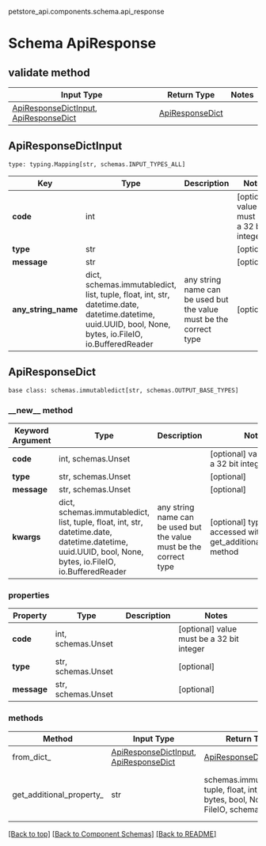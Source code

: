 petstore_api.components.schema.api_response
# Schema ApiResponse

## validate method
Input Type | Return Type | Notes
------------ | ------------- | -------------
[ApiResponseDictInput](#apiresponsedictinput), [ApiResponseDict](#apiresponsedict) | [ApiResponseDict](#apiresponsedict) |

## ApiResponseDictInput
```
type: typing.Mapping[str, schemas.INPUT_TYPES_ALL]
```
Key | Type |  Description | Notes
------------ | ------------- | ------------- | -------------
**code** | int |  | [optional] value must be a 32 bit integer
**type** | str |  | [optional]
**message** | str |  | [optional]
**any_string_name** | dict, schemas.immutabledict, list, tuple, float, int, str, datetime.date, datetime.datetime, uuid.UUID, bool, None, bytes, io.FileIO, io.BufferedReader | any string name can be used but the value must be the correct type | [optional]

## ApiResponseDict
```
base class: schemas.immutabledict[str, schemas.OUTPUT_BASE_TYPES]

```
### &lowbar;&lowbar;new&lowbar;&lowbar; method
Keyword Argument | Type | Description | Notes
---------------- | ---- | ----------- | -----
**code** | int, schemas.Unset |  | [optional] value must be a 32 bit integer
**type** | str, schemas.Unset |  | [optional]
**message** | str, schemas.Unset |  | [optional]
**kwargs** | dict, schemas.immutabledict, list, tuple, float, int, str, datetime.date, datetime.datetime, uuid.UUID, bool, None, bytes, io.FileIO, io.BufferedReader | any string name can be used but the value must be the correct type | [optional] typed value is accessed with the get_additional_property_ method

### properties
Property | Type | Description | Notes
-------- | ---- | ----------- | -----
**code** | int, schemas.Unset |  | [optional] value must be a 32 bit integer
**type** | str, schemas.Unset |  | [optional]
**message** | str, schemas.Unset |  | [optional]

### methods
Method | Input Type | Return Type | Notes
------ | ---------- | ----------- | ------
from_dict_ | [ApiResponseDictInput](#apiresponsedictinput), [ApiResponseDict](#apiresponsedict) | [ApiResponseDict](#apiresponsedict) | a constructor
get_additional_property_ | str | schemas.immutabledict, tuple, float, int, str, bytes, bool, None, FileIO, schemas.Unset | provides type safety for additional properties

[[Back to top]](#top) [[Back to Component Schemas]](../../../README.md#Component-Schemas) [[Back to README]](../../../README.md)

